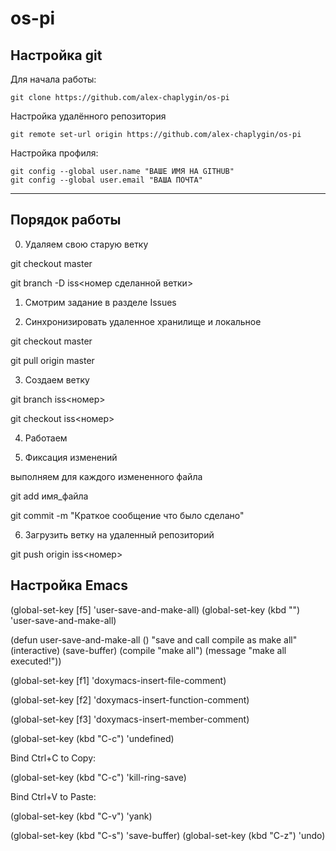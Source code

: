 # os-pi

## Настройка git

Для начала работы:

	git clone https://github.com/alex-chaplygin/os-pi


Настройка удалённого репозитория

	git remote set-url origin https://github.com/alex-chaplygin/os-pi







Настройка профиля:
	
	git config --global user.name "ВАШЕ ИМЯ НА GITHUB"
	git config --global user.email "ВАША ПОЧТА"

	

***
## Порядок работы

0. Удаляем свою старую ветку

git checkout master

git branch -D iss<номер сделанной ветки>

1. Смотрим задание в разделе Issues

2. Синхронизировать удаленное хранилище и локальное

git checkout master

git pull origin master

3. Создаем ветку

git branch iss<номер>

git checkout iss<номер>

4. Работаем

5. Фиксация изменений

выполняем для каждого измененного файла

git add имя_файла

git commit -m "Краткое сообщение что было сделано"

6. Загрузить ветку на удаленный репозиторий

git push origin iss<номер>

## Настройка Emacs

(global-set-key [f5] 'user-save-and-make-all)
(global-set-key (kbd "<f5>") 'user-save-and-make-all)

(defun user-save-and-make-all ()
  "save and call compile as make all"
  (interactive)
  (save-buffer)
  (compile "make all")
  (message "make all executed!"))

(global-set-key [f1] 'doxymacs-insert-file-comment)

(global-set-key [f2] 'doxymacs-insert-function-comment)

(global-set-key [f3] 'doxymacs-insert-member-comment)


(global-set-key (kbd "C-c") 'undefined)

Bind Ctrl+C to Copy:

(global-set-key (kbd "C-c") 'kill-ring-save)

Bind Ctrl+V to Paste:

(global-set-key (kbd "C-v") 'yank)

(global-set-key (kbd "C-s") 'save-buffer)
(global-set-key (kbd "C-z") 'undo)
